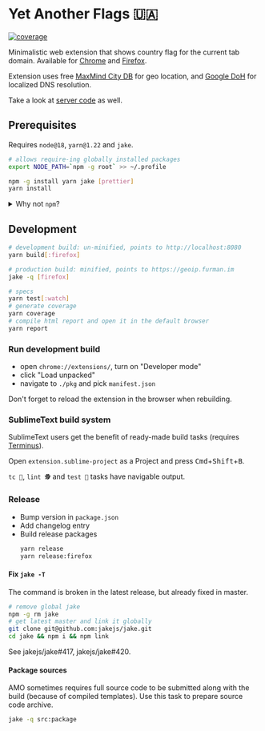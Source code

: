 # Yet Another Flags 🇺🇦

[![coverage](https://img.shields.io/endpoint?url=https://gist.githubusercontent.com/falsefalse/5f76f3b771603857432300417fcb90e0/raw/badge.json)](https://github.com/falsefalse/yaf-extension/actions/workflows/specs.yml)

Minimalistic web extension that shows country flag for the current tab domain. Available for [Chrome] and [Firefox].

Extension uses free [MaxMind City DB] for geo location, and [Google DoH] for localized DNS resolution.

Take a look at [server code] as well.

## Prerequisites

Requires `node@18`, `yarn@1.22` and `jake`.

```bash
# allows require-ing globally installed packages
export NODE_PATH=`npm -g root` >> ~/.profile

npm -g install yarn jake [prettier]
yarn install
```

<details>
  <summary>Why not <code>npm</code>?</summary>

Because of the lock file size — <code>yarn.lock</code> is three times smaller.
See <a href="https://github.com/falsefalse/yaf-extension/commit/037b18f21422707d05dc5097f39e43df876764cb"><code>037b18f</code></a> 🐈

</details>

## Development

```bash
# development build: un-minified, points to http://localhost:8080
yarn build[:firefox]

# production build: minified, points to https://geoip.furman.im
jake -q [firefox]

# specs
yarn test[:watch]
# generate coverage
yarn coverage
# compile html report and open it in the default browser
yarn report
```

### Run development build

- open `chrome://extensions/`, turn on "Developer mode"
- click "Load unpacked"
- navigate to `./pkg` and pick `manifest.json`

Don't forget to reload the extension in the browser when rebuilding.

### SublimeText build system

SublimeText users get the benefit of ready-made build tasks (requires [Terminus]).

Open `extension.sublime-project` as a Project and press <kbd>Cmd</kbd>+<kbd>Shift</kbd>+<kbd>B</kbd>.

`tc 🦜`, `lint 🕵` and `test 🧪` tasks have navigable output.

### Release

- Bump version in `package.json`
- Add changelog entry
- Build release packages
  ```bash
  yarn release
  yarn release:firefox
  ```

#### Fix `jake -T`

The command is broken in the latest release, but already fixed in master.

```bash
# remove global jake
npm -g rm jake
# get latest master and link it globally
git clone git@github.com:jakejs/jake.git
cd jake && npm i && npm link
```

See jakejs/jake#417, jakejs/jake#420.

#### Package sources

AMO sometimes requires full source code to be submitted along with the build (because of compiled templates). Use this task to prepare source code archive.

```bash
jake -q src:package
```

[Chrome]: https://chrome.google.com/webstore/detail/dmchcmgddbhmbkakammmklpoonoiiomk
[Firefox]: https://addons.mozilla.org/en-US/firefox/addon/yet-another-flags/
[MaxMind City DB]: https://dev.maxmind.com/geoip/geolite2-free-geolocation-data
[Google DoH]: https://dns.google
[server code]: https://github.com/falsefalse/geoip-server
[Terminus]: https://packagecontrol.io/packages/Terminus
